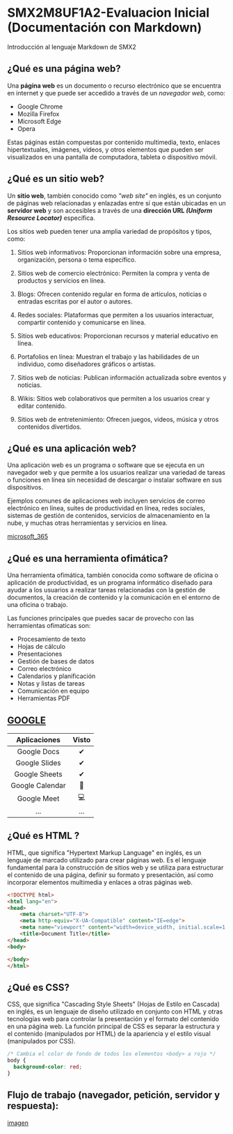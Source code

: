 # SMX2M8UF1A2-Evaluacion Inicial (Documentación con Markdown)

Introducción al lenguaje Markdown de SMX2

## ¿Qué es una página web?

Una __página web__ es un documento o recurso electrónico que se encuentra en internet y que puede ser accedido a través de un *navegador web*, como:

- Google Chrome
- Mozilla Firefox
- Microsoft Edge
- Opera

Estas páginas están compuestas por contenido multimedia, texto, enlaces hipertextuales, imágenes, videos, y otros elementos que pueden ser visualizados en una pantalla de computadora, tableta o dispositivo móvil.

## ¿Qué es un sitio web?

Un __sitio web__, también conocido como *"web site"* en inglés, es un conjunto de páginas web relacionadas y enlazadas entre sí que están ubicadas en un **servidor web** y son accesibles a través de una **dirección URL _(Uniform Resource Locator)_** específica.

Los sitios web pueden tener una amplia variedad de propósitos y tipos, como:

1. Sitios web informativos: Proporcionan información sobre una empresa, organización, persona o tema específico.

2. Sitios web de comercio electrónico: Permiten la compra y venta de productos y servicios en línea.

3. Blogs: Ofrecen contenido regular en forma de artículos, noticias o entradas escritas por el autor o autores.

4. Redes sociales: Plataformas que permiten a los usuarios interactuar, compartir contenido y comunicarse en línea.

5. Sitios web educativos: Proporcionan recursos y material educativo en línea.

6. Portafolios en línea: Muestran el trabajo y las habilidades de un individuo, como diseñadores gráficos o artistas.

7. Sitios web de noticias: Publican información actualizada sobre eventos y noticias.

8. Wikis: Sitios web colaborativos que permiten a los usuarios crear y editar contenido.

9. Sitios web de entretenimiento: Ofrecen juegos, videos, música y otros contenidos divertidos.

## ¿Qué es una aplicación web?

Una aplicación web es un programa o software que se ejecuta en un navegador web y que permite a los usuarios realizar una variedad de tareas o funciones en línea sin necesidad de descargar o instalar software en sus dispositivos.

Ejemplos comunes de aplicaciones web incluyen servicios de correo electrónico en línea, suites de productividad en línea, redes sociales, sistemas de gestión de contenidos, servicios de almacenamiento en la nube, y muchas otras herramientas y servicios en línea.

[microsoft_365](!https://github.com/MarkMersi/markdown/blob/main/Microsoft.png "Microsoft 365")

## ¿Qué es una herramienta ofimática?

Una herramienta ofimática, también conocida como software de oficina o aplicación de productividad, es un programa informático diseñado para ayudar a los usuarios a realizar tareas relacionadas con la gestión de documentos, la creación de contenido y la comunicación en el entorno de una oficina o trabajo.

Las funciones principales que puedes sacar de provecho con las herramientas ofimaticas son:

- Procesamiento de texto
- Hojas de cálculo
- Presentaciones
- Gestión de bases de datos
- Correo electrónico
- Calendarios y planificación
- Notas y listas de tareas
- Comunicación en equipo
- Herramientas PDF

## [GOOGLE](https://www.google.com/intl/es-419/chrome/browser-tools/ "Herramientas de Google:")

|Aplicaciones|Visto|
|:-----------:|:------------:|
|Google Docs| ✔ |
|Google Slides| ✔ |
|Google Sheets| ✔ |
|Google Calendar| 📅 |
|Google Meet | 💻 |
| ... | ... |

## ¿Qué es HTML ?

HTML, que significa "Hypertext Markup Language" en inglés, es un lenguaje de marcado utilizado para crear páginas web. Es el lenguaje fundamental para la construcción de sitios web y se utiliza para estructurar el contenido de una página, definir su formato y presentación, así como incorporar elementos multimedia y enlaces a otras páginas web.

```html
<!DOCTYPE html>
<html lang="en">
<head>
    <meta charset="UTF-8">
    <meta http-equiv="X-UA-Compatible" content="IE=edge">
    <meta name="viewport" content="width=device_width, initial.scale=1.0">
    <title>Document Title</title>
</head>
<body>

</body>
</html>
```

## ¿Qué es CSS?

CSS, que significa "Cascading Style Sheets" (Hojas de Estilo en Cascada) en inglés, es un lenguaje de diseño utilizado en conjunto con HTML y otras tecnologías web para controlar la presentación y el formato del contenido en una página web. La función principal de CSS es separar la estructura y el contenido (manipulados por HTML) de la apariencia y el estilo visual (manipulados por CSS).

```css
/* Cambia el color de fondo de todos los elementos <body> a rojo */
body {
  background-color: red;
}
```

## Flujo de trabajo (navegador, petición, servidor y respuesta):

[imagen](!https://github.com/MarkMersi/markdown/blob/main/flujo_trabajo.png "Flujo de Trabajo")